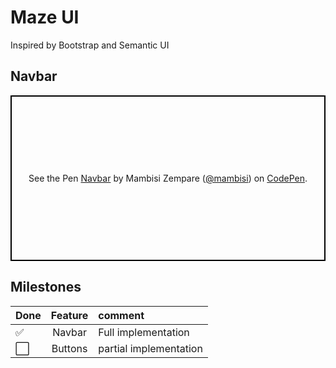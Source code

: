 # Maze UI

Inspired by Bootstrap and Semantic UI

## Navbar
<p class="codepen" data-height="265" data-theme-id="light" data-default-tab="html,result" data-user="mambisi" data-slug-hash="JzMVBp" style="height: 265px; box-sizing: border-box; display: flex; align-items: center; justify-content: center; border: 2px solid black; margin: 1em 0; padding: 1em;" data-pen-title="Navbar">
  <span>See the Pen <a href="https://codepen.io/mambisi/pen/JzMVBp/">
  Navbar</a> by Mambisi Zempare (<a href="https://codepen.io/mambisi">@mambisi</a>)
  on <a href="https://codepen.io">CodePen</a>.</span>
</p>
<script async src="https://static.codepen.io/assets/embed/ei.js"></script>

## Milestones

| Done|Feature|comment
:---|:---:|:---
✅ | Navbar| Full implementation
⬜️ | Buttons | partial implementation